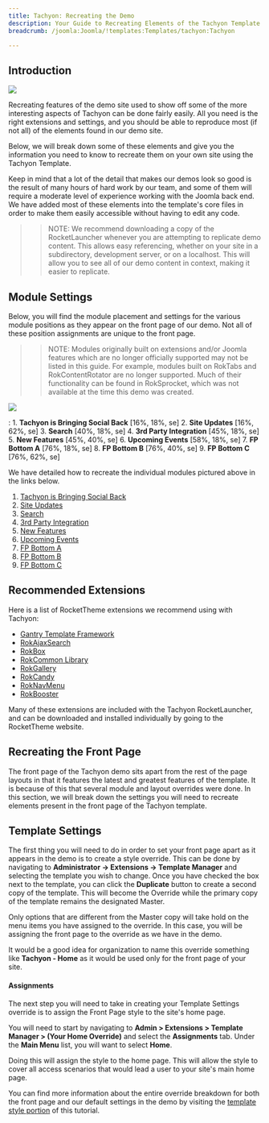 ```yaml
---
title: Tachyon: Recreating the Demo
description: Your Guide to Recreating Elements of the Tachyon Template for Joomla
breadcrumb: /joomla:Joomla/!templates:Templates/tachyon:Tachyon

---
```


Introduction
-----

![][Tachyon2]

Recreating features of the demo site used to show off some of the more interesting aspects of Tachyon can be done fairly easily. All you need is the right extensions and settings, and you should be able to reproduce most (if not all) of the elements found in our demo site. 

Below, we will break down some of these elements and give you the information you need to know to recreate them on your own site using the Tachyon Template.

Keep in mind that a lot of the detail that makes our demos look so good is the result of many hours of hard work by our team, and some of them will require a moderate level of experience working with the Joomla back end. We have added most of these elements into the template's core files in order to make them easily accessible without having to edit any code.

>> NOTE: We recommend downloading a copy of the RocketLauncher whenever you are attempting to replicate demo content. This allows easy referencing, whether on your site in a subdirectory, development server, or on a localhost. This will allow you to see all of our demo content in context, making it easier to replicate.

Module Settings
-----

Below, you will find the module placement and settings for the various module positions as they appear on the front page of our demo. Not all of these position assignments are unique to the front page.

>> NOTE: Modules originally built on extensions and/or Joomla features which are no longer officially supported may not be listed in this guide. For example, modules built on RokTabs and RokContentRotator are no longer supported. Much of their functionality can be found in RokSprocket, which was not available at the time this demo was created.

![][Tachyon]

:   1. **Tachyon is Bringing Social Back**  [16%, 18%, se]
    2. **Site Updates** [16%, 62%, se]
    3. **Search** [40%, 18%, se]
    4. **3rd Party Integration** [45%, 18%, se]
    5. **New Features**  [45%, 40%, se]
    6. **Upcoming Events** [58%, 18%, se]
    7. **FP Bottom A** [76%, 18%, se]
    8. **FP Bottom B** [76%, 40%, se]
    9. **FP Bottom C** [76%, 62%, se]

We have detailed how to recreate the individual modules pictured above in the links below.

1. [Tachyon is Bringing Social Back][module1]
2. [Site Updates][module2]
3. [Search][module3]
4. [3rd Party Integration][module4]
5. [New Features][module5]
6. [Upcoming Events][module6]
7. [FP Bottom A][module7]
8. [FP Bottom B][module8]
9. [FP Bottom C][module9]

Recommended Extensions
-----

Here is a list of RocketTheme extensions we recommend using with Tachyon:

* [Gantry Template Framework][gantry]
* [RokAjaxSearch][rokajaxsearch]
* [RokBox][rokbox]
* [RokCommon Library](https://rockettheme.com/joomla/extensions/rokutilities)
* [RokGallery][rokgallery]
* [RokCandy][rokcandy]
* [RokNavMenu][roknavmenu]
* [RokBooster][rokbooster]

Many of these extensions are included with the Tachyon RocketLauncher, and can be downloaded and installed individually by going to the RocketTheme website.

Recreating the Front Page
-----

The front page of the Tachyon demo sits apart from the rest of the page layouts in that it features the latest and greatest features of the template. It is because of this that several module and layout overrides were done. In this section, we will break down the settings you will need to recreate elements present in the front page of the Tachyon template.

Template Settings
-----

The first thing you will need to do in order to set your front page apart as it appears in the demo is to create a style override. This can be done by navigating to **Administrator -> Extensions -> Template Manager** and selecting the template you wish to change.  Once you have checked the box next to the template, you can click the **Duplicate** button to create a second copy of the template. This will become the Override while the primary copy of the template remains the designated Master.

Only options that are different from the Master copy will take hold on the menu items you have assigned to the override. In this case, you will be assigning the front page to the override as we have in the demo.

It would be a good idea for organization to name this override something like **Tachyon - Home** as it would be used only for the front page of your site.

#### Assignments

The next step you will need to take in creating your Template Settings override is to assign the Front Page style to the site's home page. 

You will need to start by navigating to **Admin > Extensions > Template Manager > (Your Home Override)** and select the **Assignments** tab. Under the **Main Menu** list, you will want to select **Home**.

Doing this will assign the style to the home page. This will allow the style to cover all access scenarios that would lead a user to your site's main home page.

You can find more information about the entire override breakdown for both the front page and our default settings in the demo by visiting the [template style portion][demooverride] of this tutorial.

[gantry]: http://gantry.org/downloads
[rokajaxsearch]: http://www.rockettheme.com/joomla/extensions/rokajaxsearch
[rokbox]: http://www.rockettheme.com/joomla/extensions/rokbox
[rokgallery]: http://www.rockettheme.com/joomla/extensions/rokgallery
[Tachyon]: assets/tachyon2.jpg
[Tachyon2]: assets/tachyon.jpeg
[demooverride]: demo_override.md
[roknavmenu]: http://www.rockettheme.com/joomla/extensions/roknavmenu
[rokbooster]: http://www.rockettheme.com/joomla/extensions/rokbooster
[rokcandy]: http://www.rockettheme.com/joomla/extensions/rokcandy
[module1]: demo_module_1.md
[module2]: demo_module_2.md
[module3]: demo_module_3.md
[module4]: demo_module_4.md
[module5]: demo_module_5.md
[module6]: demo_module_6.md
[module7]: demo_module_7.md
[module8]: demo_module_8.md
[module9]: demo_module_9.md
[module10]: demo_module_10.md
[module11]: demo_module_11.md
[module12]: demo_module_12.md
[module13]: demo_module_13.md
[module14]: demo_module_14.md
[module15]: demo_module_15.md
[icons]: http://fortawesome.github.io/Font-Awesome/icons/
[article]: assets/article.jpg